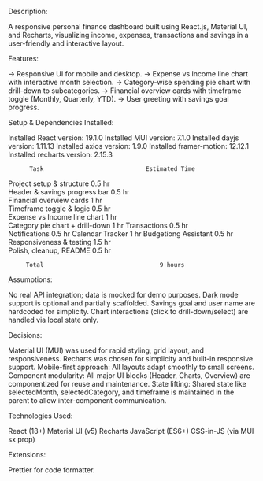Description:

A responsive personal finance dashboard built using React.js, Material UI, and Recharts, visualizing income, expenses, transactions and savings in a user-friendly and interactive layout.

Features:

-> Responsive UI for mobile and desktop.
-> Expense vs Income line chart with interactive month selection.
-> Category-wise spending pie chart with drill-down to subcategories.
-> Financial overview cards with timeframe toggle (Monthly, Quarterly, YTD).
-> User greeting with savings goal progress.

Setup & Dependencies Installed:

Installed React version: 19.1.0
Installed MUI version: 7.1.0
Installed dayjs version: 1.11.13
Installed axios version: 1.9.0
Installed framer-motion: 12.12.1
Installed recharts version: 2.15.3

          Task                             Estimated Time

Project setup & structure 0.5 hr  
Header & savings progress bar 0.5 hr  
Financial overview cards 1 hr  
Timeframe toggle & logic 0.5 hr  
Expense vs Income line chart 1 hr  
Category pie chart + drill-down 1 hr
Transactions 0.5 hr  
Notifications 0.5 hr
Calendar Tracker 1 hr
Budgetiong Assistant 0.5 hr  
Responsiveness & testing 1.5 hr  
Polish, cleanup, README 0.5 hr

         Total                                 9 hours

Assumptions:

No real API integration; data is mocked for demo purposes.
Dark mode support is optional and partially scaffolded.
Savings goal and user name are hardcoded for simplicity.
Chart interactions (click to drill-down/select) are handled via local state only.

Decisions:

Material UI (MUI) was used for rapid styling, grid layout, and responsiveness.
Recharts was chosen for simplicity and built-in responsive support.
Mobile-first approach: All layouts adapt smoothly to small screens.
Component modularity: All major UI blocks (Header, Charts, Overview) are componentized for reuse and maintenance.
State lifting: Shared state like selectedMonth, selectedCategory, and timeframe is maintained in the parent to allow inter-component communication.

Technologies Used:

React (18+)
Material UI (v5)
Recharts
JavaScript (ES6+)
CSS-in-JS (via MUI sx prop)

Extensions:

Prettier for code formatter.

